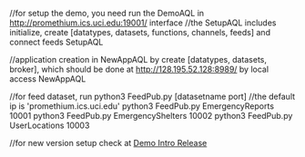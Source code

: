 //for setup the demo, you need run the DemoAQL in http://promethium.ics.uci.edu:19001/ interface
//the SetupAQL includes initialize, create [datatypes, datasets, functions, channels, feeds] and connect feeds
SetupAQL

//application creation in NewAppAQL by create [datatypes, datasets, broker], which should be done at http://128.195.52.128:8989/ by local access
NewAppAQL

//for feed dataset, run python3 FeedPub.py [datasetname port]
//the default ip is 'promethium.ics.uci.edu'
python3 FeedPub.py EmergencyReports 10001
python3 FeedPub.py EmergencyShelters 10002
python3 FeedPub.py UserLocations 10003


//for new version setup
check at [Demo Intro Release](https://docs.google.com/presentation/d/1-YWiU1oMdhn8FQILJWuPUvcoeZ8KKOUn3QZ8iZ37SVI/edit?usp=sharing)

